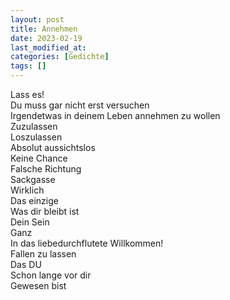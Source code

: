 ```yaml
---
layout: post
title: Annehmen
date: 2023-02-19
last_modified_at:
categories: [Gedichte]
tags: []
---
```


Lass es!  
Du muss gar nicht erst versuchen  
Irgendetwas in deinem Leben annehmen zu wollen  
Zuzulassen  
Loszulassen  
Absolut aussichtslos  
Keine Chance  
Falsche Richtung  
Sackgasse  
Wirklich  
Das einzige  
Was dir bleibt ist  
Dein Sein  
Ganz  
In das liebedurchflutete Willkommen!  
Fallen zu lassen  
Das DU  
Schon lange vor dir  
Gewesen bist

